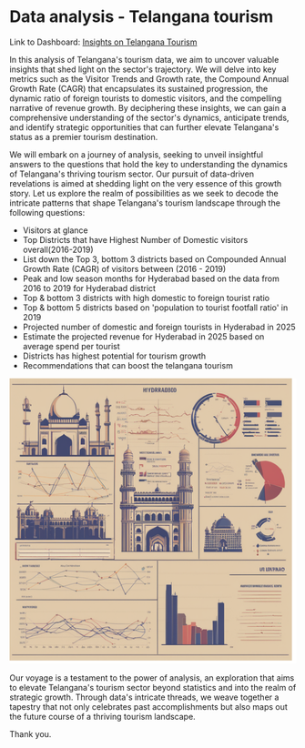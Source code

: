 
# Data analysis - Telangana tourism

Link to Dashboard: [Insights on Telangana Tourism](https://www.novypro.com/project/insights-on-telangana-tourism)

In this analysis of Telangana's tourism data, we aim to uncover valuable insights that shed light on the sector's trajectory. We will delve into key metrics such as the Visitor Trends and Growth rate, the Compound Annual Growth Rate (CAGR) that encapsulates its sustained progression, the dynamic ratio of foreign tourists to domestic visitors, and the compelling narrative of revenue growth. By deciphering these insights, we can gain a comprehensive understanding of the sector's dynamics, anticipate trends, and identify strategic opportunities that can further elevate Telangana's status as a premier tourism destination.

We will embark on a journey of analysis, seeking to unveil insightful answers to the questions that hold the key to understanding the dynamics of Telangana's thriving tourism sector. Our pursuit of data-driven revelations is aimed at shedding light on the very essence of this growth story. Let us explore the realm of possibilities as we seek to decode the intricate patterns that shape Telangana's tourism landscape through the following questions:

- Visitors at glance
- Top Districts that have Highest Number of Domestic visitors overall(2016-2019)
- List down the Top 3, bottom 3 districts based on Compounded Annual Growth Rate (CAGR) of visitors between (2016 - 2019)
- Peak and low season months for Hyderabad based on the data from 2016 to 2019 for Hyderabad district
- Top & bottom 3 districts with high domestic to foreign tourist ratio
- Top & bottom 5 districts based on 'population to tourist footfall ratio' in 2019
- Projected number of domestic and foreign tourists in Hyderabad in 2025
- Estimate the projected revenue for Hyderabad in 2025 based on average spend per tourist
- Districts has highest potential for tourism growth
- Recommendations that can boost the telangana tourism

![image](https://github.com/raviteja-padala/Datasets/blob/main/images/hyd_AI.png)
  
Our voyage is a testament to the power of analysis, an exploration that aims to elevate Telangana's tourism sector beyond statistics and into the realm of strategic growth. Through data's intricate threads, we weave together a tapestry that not only celebrates past accomplishments but also maps out the future course of a thriving tourism landscape.


Thank you.

